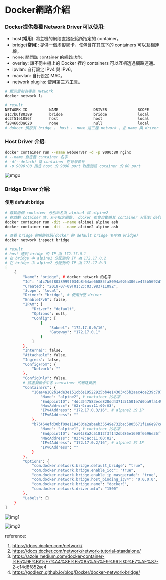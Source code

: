 # Docker網路介紹

### Docker提供幾種 Network Driver 可以使用:
* host(**常用**): 將主機的網段直接配給所指定的 container。
* bridge(**常用**): 提供一個虛擬網卡，使包含在其底下的 containers 可以互相連線。  
* none: 關閉該 container 的網路功能。
* overlay: 讓不同主機上的 Docker 裡的 containers 可以互相透過網路連通。
* ipvlan: 自行設定 IPv4 與 IPv6。
* macvlan: 自行設定 MAC。
* network plugins: 使用第三方工具。

```bash
# 顯示當前有哪些 network
docker network ls

# result
NETWORK ID          NAME                DRIVER              SCOPE
a1c7b6f80389        bridge              bridge              local
dc2f51e1056f        host                host                local
f28460d3a620        none                null                local
# dokcer 預設有 bridge 、 host 、 none 這三種 network ，且 name 與 driver 相同
```


### Host Driver 介紹:

```bash
docker container run --name webserver -d -p 9090:80 nginx
# --name 自定義 container 名字
# -d(--detach) 讓 container 在背景執行
# -p 9090:80 指定 host 的 9090 port 對應到該 cotainer 的 80 port
````

![img0](https://miro.medium.com/max/720/1*6xUdGsh3ALVtcfvG5Q7VdQ.png)

### Bridge Driver 介紹:

#### 使用 default bridge
```bash
# 啟動兩個 container 分別命名為 alpine1 與 alpine2
# 在啟動 cotainer 時，若不指定網路， docker 都會自動將其 container 分配到 default bridge 下
docker container run -dit --name alpine1 alpine ash
docker container run -dit --name alpine2 alpine ash

# 查看 bridge 的網路資訊(docker 的 default bridge 名字為 bridge) 
docker network inspect bridge

# result
# host 連到 bridge 的 IP 為 172.17.0.1
# 在 bridge 中 alpine1 分配到的 IP 為 172.17.0.2
# 在 bridge 中 alpine2 分配到的 IP 為 172.17.0.3
[
    {
        "Name": "bridge", # docker network 的名字
        "Id": "a1c7b6f8038999f034b8e64ae66885fa8094a020a306ce4f5b5692d7230890b0",
        "Created": "2018-07-09T01:23:03.98371109Z",
        "Scope": "local",
        "Driver": "bridge", # 使用什麼 driver
        "EnableIPv6": false,
        "IPAM": {
            "Driver": "default",
            "Options": null,
            "Config": [
                {
                    "Subnet": "172.17.0.0/16",
                    "Gateway": "172.17.0.1"
                }
            ]
        },
        "Internal": false,
        "Attachable": false,
        "Ingress": false,
        "ConfigFrom": {
            "Network": ""
        },
        "ConfigOnly": false,
        # 該虛擬網卡中各 container 的網路資訊
        "Containers": {
            "16aa4a102b14de3e151cb5e19522925bb4e143034d5b2aac4ce239c79716b703": {
                "Name": "alpine2", # container 的名字
                "EndpointID": "4dc3947583ece828dd4371351501e7d0ba9fa149ac5373ea4ddb9466d333b85d",
                "MacAddress": "02:42:ac:11:00:03",
                "IPv4Address": "172.17.0.3/16", # alpine2 的 IP
                "IPv6Address": ""
            },
            "b75464efd30bf09e118450de2abaeb35549e732bac5805671f1e6e97cd970897": {
                "Name": "alpine1", # container 的名字
                "EndpointID": "ea0138a2c51812f3f142db086e1690f6696e36ff972c826727be30e3c8b8cb41",
                "MacAddress": "02:42:ac:11:00:02",
                "IPv4Address": "172.17.0.2/16", # alpine1 的 IP
                "IPv6Address": ""
            }
        },
        "Options": {
            "com.docker.network.bridge.default_bridge": "true",
            "com.docker.network.bridge.enable_icc": "true",
            "com.docker.network.bridge.enable_ip_masquerade": "true",
            "com.docker.network.bridge.host_binding_ipv4": "0.0.0.0",
            "com.docker.network.bridge.name": "docker0",
            "com.docker.network.driver.mtu": "1500"
        },
        "Labels": {}
    }
]
```

![img1](https://godleon.github.io/blog/images/docker/docker-bridge-network-1.png)

![img2](https://godleon.github.io/blog/images/docker/docker-bridge-network-custom.png)

reference:
1. https://docs.docker.com/network/
2. https://docs.docker.com/network/network-tutorial-standalone/
3. https://azole.medium.com/docker-container-%E5%9F%BA%E7%A4%8E%E5%85%A5%E9%96%80%E7%AF%87-2-c14d8f852ae4
4. https://godleon.github.io/blog/Docker/docker-network-bridge/
